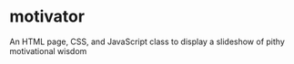 # motivator
An HTML page, CSS, and JavaScript class to display a slideshow of pithy motivational wisdom
